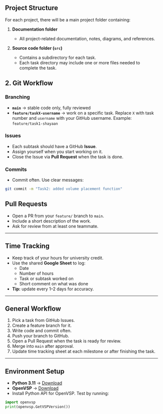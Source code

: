 ## Project Structure

For each project, there will be a main project folder containing:

1. **Documentation folder**
   - All project-related documentation, notes, diagrams, and references.

2. **Source code folder (`src`)**
   - Contains a subdirectory for each task.
   - Each task directory may include one or more files needed to complete the task.

## 2. Git Workflow

### Branching
- **`main`** → stable code only, fully reviewed
- **`feature/taskX-username`** → work on a specific task. Replace `X` with task number and `username` with your GitHub username. Example: `feature/task1-shayaan`

### Issues
- Each subtask should have a GitHub **Issue**.
- Assign yourself when you start working on it.
- Close the Issue via **Pull Request** when the task is done.

### Commits
- Commit often. Use clear messages:
```bash
git commit -m "Task2: added volume placement function"
```
## Pull Requests

- Open a PR from your `feature/` branch to `main`.
- Include a short description of the work.
- Ask for review from at least one teammate.

---

## Time Tracking

- Keep track of your hours for university credit.
- Use the shared **Google Sheet** to log:
  - Date
  - Number of hours
  - Task or subtask worked on
  - Short comment on what was done
- **Tip:** update every 1–2 days for accuracy.

---

## General Workflow

1. Pick a task from GitHub Issues.
2. Create a feature branch for it.
3. Write code and commit often.
4. Push your branch to GitHub.
5. Open a Pull Request when the task is ready for review.
6. Merge into `main` after approval.
7. Update time tracking sheet at each milestone or after finishing the task.

---

## Environment Setup

- **Python 3.11** → [Download](https://www.python.org/downloads/release/python-3110/)
- **OpenVSP** → [Download](https://openvsp.org/download.html)
- Install Python API for OpenVSP. Test by running:
```python
import openvsp
print(openvsp.GetVSPVersion())


